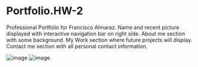 # Portfolio.HW-2
Professional Portfolio for Francisco Almaraz.
Name and recent picture displayed with interactive navigation bar on right side.
About me section with some background.
My Work section where future projects will display.
Contact me section with all personal contact information.

![image](https://user-images.githubusercontent.com/87287403/128660154-d81dd8b7-0c09-4fe2-b146-55e2e3362cfd.png)
![image](https://user-images.githubusercontent.com/87287403/128660237-ed02ad34-9e3d-4af6-9cce-c638cd44e1e9.png)



